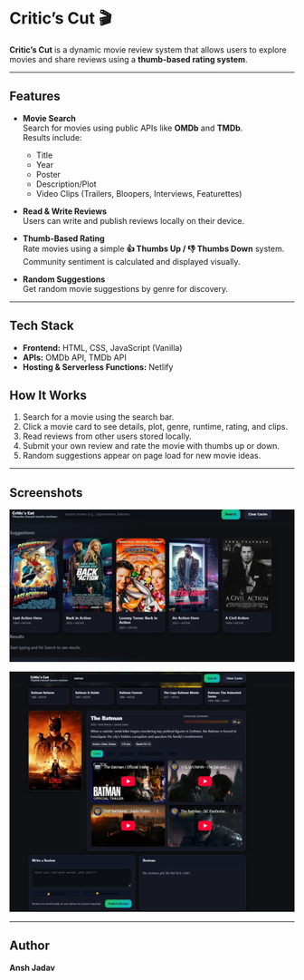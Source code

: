 # Critic’s Cut 🎬

**Critic’s Cut** is a dynamic movie review system that allows users to explore movies and share reviews using a **thumb-based rating system**.

---

## Features

- **Movie Search**  
  Search for movies using public APIs like **OMDb** and **TMDb**.  
  Results include:
  - Title  
  - Year  
  - Poster  
  - Description/Plot  
  - Video Clips (Trailers, Bloopers, Interviews, Featurettes)

- **Read & Write Reviews**  
  Users can write and publish reviews locally on their device.  

- **Thumb-Based Rating**  
  Rate movies using a simple **👍 Thumbs Up / 👎 Thumbs Down** system.  
  Community sentiment is calculated and displayed visually.

- **Random Suggestions**  
  Get random movie suggestions by genre for discovery.

---

## Tech Stack

- **Frontend:** HTML, CSS, JavaScript (Vanilla)  
- **APIs:** OMDb API, TMDb API  
- **Hosting & Serverless Functions:** Netlify  



## How It Works

1. Search for a movie using the search bar.  
2. Click a movie card to see details, plot, genre, runtime, rating, and clips.  
3. Read reviews from other users stored locally.  
4. Submit your own review and rate the movie with thumbs up or down.  
5. Random suggestions appear on page load for new movie ideas.

---



## Screenshots

![Home Page](https://github.com/Ansh-jadav/Movie_Review_system/blob/f734413402dfbd2e4dabad79b35cf6cd6e94f909/Images/home_page.jpg)


![Movie Detail](https://github.com/Ansh-jadav/Movie_Review_system/blob/f734413402dfbd2e4dabad79b35cf6cd6e94f909/Images/search_movie.jpg)

---

## Author

**Ansh Jadav**  


